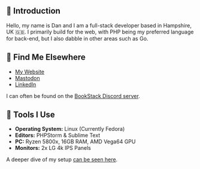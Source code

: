 ## 👋 Introduction

Hello, my name is Dan and I am a full-stack developer based in Hampshire, UK 🇬🇧. I primarily build for the web, with PHP being my preferred language for back-end, but I also dabble in other areas such as Go.

## 🔭 Find Me Elsewhere

- [My Website](https://danb.me)
- [Mastodon](https://fosstodon.org/@danb)
- [LinkedIn](https://www.linkedin.com/in/danjamesbrown/)

I can often be found on the [BookStack Discord server](https://discord.gg/ztkBqR2).

## 🔧 Tools I Use

- **Operating System:** Linux (Currently Fedora)
- **Editors:** PHPStorm & Sublime Text
- **PC:** Ryzen 5800x, 16GB RAM, AMD Vega64 GPU
- **Monitors:** 2x LG 4k IPS Panels

A deeper dive of my setup [can be seen here](https://danb.me/blog/posts/2022-workstation/).
